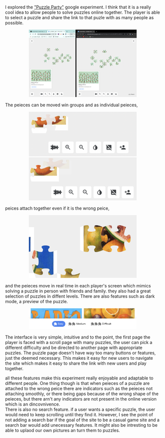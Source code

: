 
I explored the <a href="https://experiments.withgoogle.com/puzzle-party">"Puzzle Party"</a> google experiment.
I think that it is a really cool idea to allow people to solve puzzles online together. The player is able to select a puzzle and share the link to that puzle with as many people as possible. </br>
<p align="center">
  <img src="https://github.com/Nouf-Alabbasi/fall-2022_connection-lab/blob/main/word_critiques/week1/2_player.png" width="350" >
</p>
The peieces can be moved win groups and as individual peieces,</br>
<p align="center">
  <img src="https://github.com/Nouf-Alabbasi/fall-2022_connection-lab/blob/main/word_critiques/week1/ind_move.png" width="350" >
  <img src="https://github.com/Nouf-Alabbasi/fall-2022_connection-lab/blob/main/word_critiques/week1/group_move.png" width="350" >
</p>
peices attach together even if it is the wrong peice,</br>
<p align="center">
  <img src="https://github.com/Nouf-Alabbasi/fall-2022_connection-lab/blob/main/word_critiques/week1/wrong_peice.png" width="350">
</p>
and the peieces move in real time in each player's screen which mimics solving a puzzle in person with friends and family.
they also had a great selection of puzzles in diffent levels. There are also features such as dark mode, a preview of the puzzle.
<p align="center">
  <img src="https://github.com/Nouf-Alabbasi/fall-2022_connection-lab/blob/main/word_critiques/week1/difficulty_level.png" width="350">
</p> 
The interface is very simple, intuitive and to the point, the first page the player is faced with a scroll page with many puzzles, the user can pick a different difficulty and be directed to another page with appropriate puzzles. The puzzle page doesn't have way too many buttons or features, just the deemed necessary. This makes it easy for new users to navigate the site which makes it easy to share the link with new users and play together.</br>

all these features make this experiment really enjoyable and adaptable to different people. One thing though is that when peieces of a puzzle are attached to the wrong peice there are indicators such as the peieces not attaching smoothly, or there being gaps because of the wrong shape of the peieces, but there arn't any indicators are not present in the online version which is an dincovnivence.</br>
There is also no search feature. if a user wants a specific puzzle, the user would need to keep scrolling until they find it. However, I see the point of not adding a search bar if the goal of the site to be a casual game site and a search bar would add unecessary features. It might also be intresting to be able to uplaod our own pictures an turn them to puzzles.


<!-- 
pros:
easy to navigate/very intituitve, keeping in mind that the link is usually to new users
mimics real life

cons:
there is no indicator that the puzzle peieces are attached wrong
no search (makes it good for casual play, but not if you want to solve a specific puzzle) (but a scroll might be unnecessary
-->

